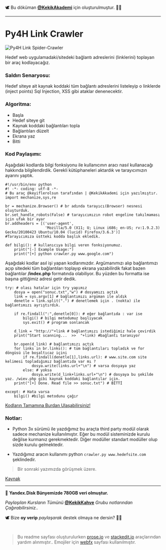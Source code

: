 🕊 Bu döküman [**@KekikAkademi**](https://t.me/KekikAkademi "Telegram: @KekikAkademi") için oluşturulmuştur. ✌🏼
________________________________
# Py4H Link Crawler
![Py4H Link Spider-Crawler](https://raw.githubusercontent.com/KekikAkademi/KekikPython/master/3-Py4H-Link-Crawler/images/py4h-link-spider-crawler.png)

Hedef web uygulamadaki/sitedeki bağlantı adreslerini (linklerini) toplayan bir araç kodlayacağız.

### **Saldırı Senaryosu:**
Hedef siteye ait kaynak koddaki tüm bağlantı adreslerini listeleyip o linklerde (inject points) Sql Injection, XSS gibi ataklar denenecektir.

### **Algoritma:**
-   Başla
   -   Hedef siteye git
   -   Kaynak koddaki bağlantıları topla
   -   Bağlantıları düzelt
   -   Ekrana yaz
   -   Bitti

### **Kod Paylaşımı:**
Aşağıdaki kodlarda bilgi fonksiyonu ile kullanıcının aracı nasıl kullanacağı hakkında bilgilendirdik. Gerekli kütüphaneleri aktardık ve tarayıcımızın ayarını yaptık.

    #!/usr/bin/env python
    #! -*- coding: utf-8 -*-
    # Bu araç @keyiflerolsun tarafından | @KekikAkademi için yazılmıştır.
    import mechanize,sys,re
    
    br = mechanize.Browser() # br adında tarayıcı(Browser) nesnesi oluşturduk.
    br.set_handle_robots(False) # tarayıcımızın robot engeline takılmaması için ufak bir ayar
    br.addheaders = [('user-agent',
    				  'Mozilla/5.0 (X11; U; Linux i686; en-US; rv:1.9.2.3) Gecko/20100423 Ubuntu/10.04 (lucid) Firefox/3.6.3')]
    #Tarayıcımıza üstteki kodda başlık ekledik.
    
    def bilgi(): # kullanıcıya bilgi veren fonksiyonumuz.
    	print("[-] Example Usage:")
    	print("[+] python crawler.py www.google.com")
Aşağıdaki kodlar asıl işi yapan kodlarımızdır. Argümanımızı alıp bağlantımızı açıp sitedeki tüm bağlantıları toplayıp ekrana yazabilirdik fakat bazen bağlantılar **/index.php** formatında olabiliyor. Bu yüzden bu formatta ise başına gittiğimiz adresi getir dedik.

    try: # olası hatalar için try yapımız
    	dosya = open("sonuc.txt","w") # dosyamızı açtık
    	link = sys.argv[1] # bağlantımızı argüman ile aldık
    	denetle = link.split(".") # denetlemek için . (nokta) ile bağlantımızı ayrıştırdık.
    
    	if re.findall(":",denetle[0]): # eğer bağlantıda : var ise
    		bilgi() # bilgi metodumuz başlıyacak
    		sys.exit() # program sonlancak
    
    	d_link = "http://"+link # bağlantımızı istediğimiz hale çevirdik
    	print("Start scanning...  >>  "+link) #bağlantı taranıyor
    
    	br.open(d_link) # bağlantımızı açtık
    	for links in br.links(): # tüm bağlantıları topladık ve for döngüsü ile boşaltıcaz içini
    		if re.findall(denetle[1],links.url): # www.site.com site kelimesi topladığımız bağlantıda var mı ?
    			dosya.write(links.url+"\n") # varsa dosyaya yaz
    		else: # yoksa
    			dosya.write(d_link+links.url+"\n") # dosyaya bu şekilde yaz. /wiev.php gibi kaynak koddaki bağlantılar için.
    	print("[+] Done. Read file >> sonuc.txt") # BİTTİ
    
    except: # Hata varsa
    	bilgi() #bilgi metodunu çağır

[Kodların Tamamına Burdan Ulaşabilirsiniz!](https://github.com/KekikAkademi/KekikPython/blob/master/3-Py4H-Link-Crawler/Py4H_Link_Crawler.py)

### **Notlar:**
   -   Python 3x sürümü ile yazdığımız bu araçta third party modül olarak sadece mechanize kullanılmıştır. Eğer bu modül sisteminizde kurulu değilse kurmanız gerekmektedir. Diğer modüller standart modüller olup sizde kurulu gelmektedir.

   -   Yazdığımız aracın kullanımı python `crawler.py www.hedefsite.com` şeklindedir.

> Bir sonraki yazımızda görüşmek üzere.

[Kaynak](http://python4hackers.com/python-information-gathering-tools/py4h-link-crawler.html "Saygı ve Özlemle...")
________________________________

📃 **Yandex.Disk Bünyemizde 780GB veri olmuştur.**

_Paylaşılan Kursların Tümünü_ [**@KekikKahve**](https://t.me/KekikKahve) _Grubu notlarından Çağırabilirsiniz.._

🕊️ Bize **oy verip** _paylaşarak_ destek olmaya ne dersin? ✌🏼
#
> Bu readme sayfası oluşturulurken [prose.io](http://prose.io/ "prose.io") ve [stackedit.io](https://stackedit.io/app "stackedit.io") araçlarından yardım alınmıştır..
> Emojiler için [webfx](https://www.webfx.com/tools/emoji-cheat-sheet/ "Emoji Cheat Sheet") sayfası kullanılmıştır.